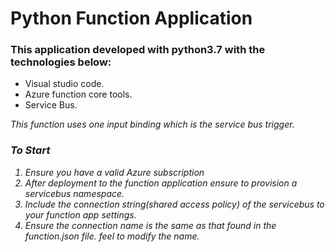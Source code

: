# Python Function Application
### This application developed with python3.7 with the technologies below:
- Visual studio code.
- Azure function core tools.
- Service Bus.

<i> This function uses one input binding which is the service bus trigger.
  
 ### To Start
 1. Ensure you have a valid Azure subscription
 2. After deployment to the function application ensure to provision a servicebus namespace.
 3. Include the connection string(shared access policy) of the servicebus to your function app settings.
 4. Ensure the connection name is the same as that found in the function.json file. feel to modify the name.
